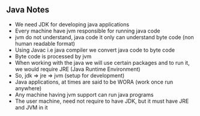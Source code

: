 ## Java Notes

- We need JDK for developing java applications
- Every machine have jvm responsible for running java code
- jvm do not understand, java code it only can understand byte code (non human readable format)
- Using Javac i.e java compiler we convert java code to byte code
- Byte code is processed by jvm
- When working with the java we will use certain packages and to run it, we would require JRE (Java Runtime Environment)
- So, jdk => jre => jvm (setup for development)
- Java applications, at times are said to be WORA (work once run anywhere)
- Any machine having jvm support can run java programs
- The user machine, need not require to have JDK, but it must have JRE and JVM in it